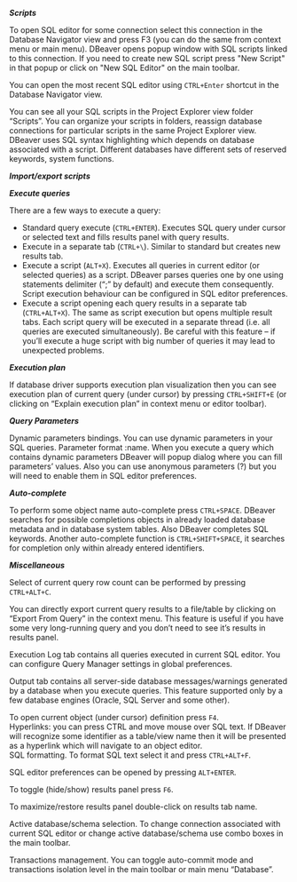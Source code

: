 ***Scripts***

To open SQL editor for some connection select this connection in the Database Navigator view and press F3 (you can do the same from context menu or main menu). DBeaver opens popup window with SQL scripts linked to this connection. If you need to create new SQL script press "New Script" in that popup or click on "New SQL Editor" on the main toolbar. 

You can open the most recent SQL editor using `CTRL+Enter` shortcut in the Database Navigator view.

You can see all your SQL scripts in the Project Explorer view folder “Scripts”. You can organize your scripts in folders, reassign database connections for particular scripts in the same Project Explorer view. 
DBeaver uses SQL syntax highlighting which depends on database associated with a script. Different databases have different sets of reserved keywords, system functions. 

***Import/export scripts***

***Execute queries***

There are a few ways to execute a query:
- Standard query execute (`CTRL+ENTER`). Executes SQL query under cursor or selected text and fills results panel with query results.
- Execute in a separate tab (`CTRL+\`). Similar to standard but creates new results tab.
- Execute a script (`ALT+X`). Executes all queries in current editor (or selected queries) as a script. DBeaver parses queries one by one using statements delimiter (“;” by default) and execute them consequently. Script execution behaviour can be configured in SQL editor preferences.
- Execute a script opening each query results in a separate tab (`CTRL+ALT+X`). The same as script execution but opens multiple result tabs. Each script query will be executed in a separate thread (i.e. all queries are executed simultaneously). Be careful with this feature – if you’ll execute a huge script with big number of queries it may lead to unexpected problems. 

***Execution plan***

If database driver supports execution plan visualization then you can see execution plan of current query (under cursor) by pressing `CTRL+SHIFT+E` (or clicking on “Explain execution plan” in context menu or editor toolbar).  

***Query Parameters***

Dynamic parameters bindings. You can use dynamic parameters in your SQL queries. Parameter format :name. When you execute a query which contains dynamic parameters DBeaver will popup dialog where you can fill parameters’ values. Also you can use anonymous parameters (?) but you will need to enable them in SQL editor preferences.  

***Auto-complete***

To perform some object name auto-complete press `CTRL+SPACE`. DBeaver searches for possible completions objects in already loaded database metadata and in database system tables. Also DBeaver completes SQL keywords. Another auto-complete function is `CTRL+SHIFT+SPACE`, it searches for completion only within already entered identifiers.  

***Miscellaneous***

Select of current query row count can be performed by pressing `CTRL+ALT+C`.  

You can directly export current query results to a file/table by clicking on “Export From Query” in the context menu. This feature is useful if you have some very long-running query and you don’t need to see it’s results in results panel.  

Execution Log tab contains all queries executed in current SQL editor. You can configure Query Manager settings in global preferences.

Output tab contains all server-side database messages/warnings generated by a database when you execute queries. This feature supported only by a few database engines (Oracle, SQL Server and some other). 

To open current object (under cursor) definition press `F4`.  
Hyperlinks: you can press CTRL and move mouse over SQL text. If DBeaver will recognize some identifier as a table/view name then it will be presented as a hyperlink which will navigate to an object editor.  
SQL formatting. To format SQL text select it and press `CTRL+ALT+F`.

SQL editor preferences can be opened by pressing `ALT+ENTER`.

To toggle (hide/show) results panel press `F6`.

To maximize/restore results panel double-click on results tab name.

Active database/schema selection. To change connection associated with current SQL editor or change active database/schema use combo boxes in the main toolbar.

Transactions management. You can toggle auto-commit mode and transactions isolation level in the main toolbar or main menu “Database”. 
